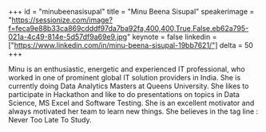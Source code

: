 ﻿+++
id = "minubeenasisupal"
title = "Minu Beena Sisupal"
speakerimage = "https://sessionize.com/image?f=feca9e88b33ca869cdddf97da7ba92fa,400,400,True,False,eb62a795-021a-4c49-814e-5d57df9a69e9.jpg"
keynote = false
linkedin = ["https://www.linkedin.com/in/minu-beena-sisupal-19bb7621/"]
delta = 50
+++

Minu is an enthusiastic, energetic and experienced IT professional, who worked in one of prominent global IT solution providers in India. She is currently doing Data Analytics Masters at Queens University. She likes to participate in Hackathon and like to do presentations on topics in Data Science, MS Excel and Software Testing. She is an excellent motivator and always motivated her team to learn new things. She believes in the tag line : Never Too Late To Study.